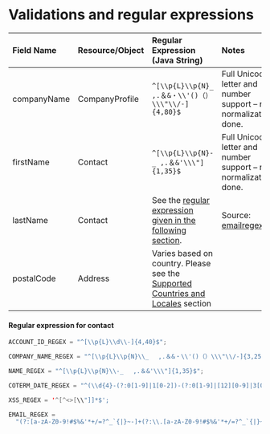# Validations and regular expressions

|Field Name | Resource/Object | Regular Expression (Java String) | Notes|
|:----|:----|:----|:----|
|companyName | CompanyProfile | `^[\\p{L}\\p{N}_ ,.＆&・\\'()（）\\\"\\/-]{4,80}$`| Full Unicode letter and number support – no normalization is done.|
|firstName | Contact | `^[\\p{L}\\p{N}-_ ,.＆&'\\\"]{1,35}$`| Full Unicode letter and number support – no normalization is done.|
|lastName | Contact | See the [regular expression given in the following section](#regular-expression-for-contact). |Source: [emailregex.com](https://emailregex.com/)|
|postalCode | Address | Varies based on country. Please see the [Supported Countries and Locales](./supported_locales.md) section| |

#### Regular expression for contact

```java
ACCOUNT_ID_REGEX = "^[\\p{L}\\d\\-]{4,40}$";

COMPANY_NAME_REGEX = "^[\\p{L}\\p{N}\\_ 　,.＆&・\\'()（）\\\"\\/-]{3,250}$";

NAME_REGEX = "^[\\p{L}\\p{N}\\-_ 　,.＆&'\\\"]{1,35}$";

COTERM_DATE_REGEX = "^(\\d{4}-(?:0[1-9]|1[0-2])-(?:0[1-9]|[12][0-9]|3[01]))?$";

XSS_REGEX = '^[^<>[\\"]]*$';

EMAIL_REGEX =
  "(?:[a-zA-Z0-9!#$%&'*+/=?^_`{|}~-]+(?:\\.[a-zA-Z0-9!#$%&'*+/=?^_`{|}~-]+)*|\"(?:[\\x01-\\x08\\x0b\\x0c\\x0e-\\x1f\\x21\\x23-\\x5b\\x5d-\\x7f]|\\\\[\\x01-\\x09\\x0b\\x0c\\x0e-\\x7f])*\")@(?:(?:[a-zA-Z0-9](?:[a-zA-Z0-9-]*[a-zA-Z0-9])?\\.)+[a-zA-Z0-9](?:[a-zA-Z0-9-]*[a-zA-Z0-9])?|\\[(?:(?:25[0-5]|2[0-4][0-9]|[01]?[0-9][0-9]?)\\.){3}(?:25[0-5]|2[0-4][0-9]|[01]?[0-9][0-9]?|[a-zA-Z0-9-]*[a-zA-Z0-9]:(?:[\\x01-\\x08\\x0b\\x0c\\x0e-\\x1f\\x21-\\x5a\\x53-\\x7f]|\\\\[\\x01-\\x09\\x0b\\x0c\\x0e-\\x7f])+)\\])";
```

